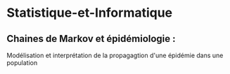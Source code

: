 # Statistique-et-Informatique
## Chaines de Markov et épidémiologie : 
Modélisation et interprétation de la propagagtion d'une épidémie dans une population
